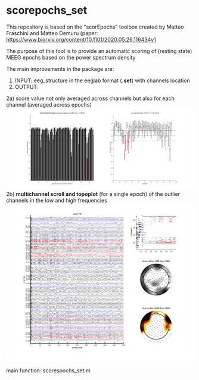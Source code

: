 # scorepochs_set

This repository is based on the "scorEpochs" toolbox created by Matteo Fraschini and Matteo Demuru
(paper: https://www.biorxiv.org/content/10.1101/2020.05.26.116434v1

The purpose of this tool is to provide an automatic scoring of (resting state) MEEG epochs 
based on the power spectrum density 

The main improvements in the package are:
1) INPUT:  eeg_structure in the eeglab format (**.set**) with channels location 
2) OUTPUT:
 
2a) score value not only averaged across channels but also for each channel (averaged across epochs)
          ![scorepochs](https://github.com/aavitale/scorepochs_set/blob/main/fig1_scorepoch_xchannel.jpg)
2b) **multichannel scroll and topoplot** (for a single epoch) 
   of the outlier channels in the low and high frequencies
   ![multichanscroll](https://github.com/aavitale/scorepochs_set/blob/main/fig2_multichannel_scroll_topoplot.jpg)
   
main function: scorespochs_set.m
